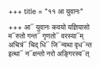 +++
title = "११ आ युवानः"

+++
आ᳓ युवानः कवयो यज्ञियासो  
म᳓रुतो गन्त᳓ गृणतो᳓ वरस्या᳓म्  
अचित्रं᳓ चिद् धि᳓ जि᳓न्वथा वृध᳓न्त  
इत्था᳓ न᳓क्षन्तो नरो अङ्गिरस्व᳓त्